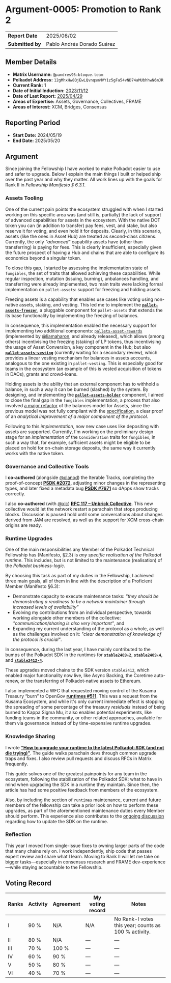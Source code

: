 # Argument-0005: Promotion to Rank 2

|                  |                            |
| ---------------- | -------------------------- |
| **Report Date**  | 2025/06/02                 |
| **Submitted by** | Pablo Andrés Dorado Suárez |

## Member Details

- **Matrix Username:** `@pandres95:bloque.team`
- **Polkadot Address:** `12gMhxHw8QjEwLQvnqsmMVY1z5gFa54vND74aMUbhhwN6mJR`
- **Current Rank:** 1
- **Date of Initial Induction:** [2023/11/12](https://collectives.subsquare.io/fellowship/referenda/38)
- **Date of Last Report:** [2025/04/29](https://github.com/polkadot-fellows/Evaluations/blob/main/evidence/pandres95/00004-2025-04-retain-rank-1.md)
- **Areas of Expertise:** Assets, Governance, Collectives, FRAME
- **Areas of Interest:** XCM, Bridges, Consensus

## Reporting Period

- **Start Date:** 2024/05/19
- **End Date:** 2025/05/20

## Argument

Since joining the Fellowship I have worked to make Polkadot easier to use and safer to upgrade. Below I explain the main things I built or helped ship over the past year and why they matter. All work lines up with the goals for Rank II in _Fellowship Manifesto § 6.3.1_.

### Assets Tooling

One of the current pain points the ecosystem struggled with when I started working on this specific area was (and still is, partially) the lack of support of advanced capabilities for assets in the ecosystem. With the native DOT token you can (in addition to transfer) pay fees, vest, and stake, but also reserve it for voting, and even hold it for deposits. Clearly, in this scenario, assets (like the ones in Asset Hub) are treated as second-class citizens. Currently, the only _"advanced"_ capability assets have (other than transferring) is paying for fees. This is clearly insufficient, especially given the future prospect of having a Hub and chains that are able to configure its economics beyond a singular token.

To close this gap, I started by assessing the implementation state of `fungibles`, the set of traits that allowed achieving these capabilities. While regular inspection, mutation (issuing, burning), unbalances handling, and transferring were already implemented, two main traits were lacking formal implementation on `pallet-assets`: support for freezing and holding assets.

Freezing assets is a capability that enables use cases like voting using non-native assets, staking, and vesting. This led me to implement the **[`pallet-assets-freezer`](https://github.com/paritytech/polkadot-sdk/pull/3951)**, a pluggable component for `pallet-assets` that extends the its base functionality by implementing the freezing of balances.

In consequence, this implementation enabled the necessary support for implementing two additional components: [`pallets-asset-rewards`](https://github.com/paritytech/polkadot-sdk/pull/3926) (implemented by [@liamaharon](https://github.com/liamaharon), and already released), which allows (among others) incentivising the freezing (staking) of LP tokens, thus incentivising the usage of Asset Conversion, a key component in the Hub; but also **[`pallet-assets-vesting`](https://github.com/paritytech/polkadot-sdk/pull/7404)** (currently waiting for a secondary review), which provides a linear vesting mechanism for balances in assets accounts, analogous to the one existing in `pallet-vesting`. This is especially good for teams in the ecosystem (an example of this is vested acquisition of tokens in DAOs), grants and crowd-loans.

Holding assets is the ability that an external component has to withhold a balance, in such a way it can be burned (slashed) by the system. By designing, and implementing the **[`pallet-assets-holder`](https://github.com/paritytech/polkadot-sdk/pull/4530)** component, I aimed to close the final gap in the `fungibles` implementation, a process that also involved [a major refactor](https://github.com/paritytech/polkadot-sdk/pull/4530#discussion_r1708418726) of the balances model for Assets, since the previous model was not fully compliant with the [specification](https://paritytech.github.io/polkadot-sdk/master/frame_support/traits/tokens/fungible/index.html), a clear proof of an _analytical improvement of a major component of the protocol_.

Following to this _implementation_, now new case uses like depositing with assets are supported. Currently, I'm working on the preliminary design stage for an _implementation_ of the `Consideration` traits for `fungibles`, in such a way that, for example, sufficient assets might be eligible to be placed on hold for on-chain storage deposits, the same way it currently works with the native token.

### Governance and Collective Tools

I **co-authored** (alongside [@olanod](https://github.com/olanod)) the Iterable Tracks, completing the proof-of-concept **[PSDK #2072](https://github.com/paritytech/polkadot-sdk/pull/2072)**, adjusting minor changes in the representing types, and later fixed a metadata bug **[PSDK #7671](https://github.com/paritytech/polkadot-sdk/pull/7671)** so dApps show tracks correctly.

I also **co-authored** (with [@xlc](https://github.com/xlc)) **[RFC 117 – Unbrick Collective](https://github.com/polkadot-fellows/RFCs/pull/117)**. This new collective would let the network restart a parachain that stops producing blocks. Discussion is paused hold until some conversations about changes derived from JAM are resolved, as well as the support for XCM cross-chain origins are ready.

### Runtime Upgrades

One of the main responsibilities any Member of the Polkadot Technical Fellowship has (Manifesto, §2.3) is _any specific realisation of the Polkadot runtime_. This includes, but is not limited to the maintenance (realisation) of the _Polkadot business-logic_.

By choosing this task as part of my duties in the Fellowship, I achieved three main goals, all of them in line with the description of a Proficient Member (Manifesto §6.3):

- Demonstrate capacity to execute maintenance tasks: _"they should be demonstrating a readiness to be a network maintainer through increased levels of availability"_
- Evolving my contributions from an individual perspective, towards working alongside other members of the collective: _"communication/sharing is also very important"_, and
- Expanding my current understanding of the protocol as a whole, as well as the challenges involved on it: _"clear demonstration of knowledge of the protocol is crucial"_.

In consequence, during the last year, I have mainly contributed to the bumps of the Polkadot SDK in the runtimes for **[`stable2409-2`](https://github.com/polkadot-fellows/runtimes/pull/490)**, **[`stable2409-4`](https://github.com/polkadot-fellows/runtimes/pull/568)**, and **[`stable2412-4`](https://github.com/polkadot-fellows/runtimes/pull/606)**.

These upgrades moved chains to the SDK version `stable2412`, which enabled major functionality now live, like Async Backing, the Coretime auto-renew, or the transferring of Polkadot-native assets to Ethereum.

I also implemented a WFC that requested moving control of the Kusama Treasury “burn” to OpenGov **[runtimes #511](https://github.com/polkadot-fellows/runtimes/pull/511)**. This was a request from the Kusama Ecosystem, and while it's only current immediate effect is stopping the spreading of some percentage of the treasury _residuals_ instead of being burned to Kappa Sigma Mu, it also enables potential experiments, like funding teams in the community, or other related approaches, available for them via governance instead of by time-expensive runtime upgrades.

### Knowledge Sharing

I wrote **[“How to upgrade your runtime to the latest Polkadot-SDK (and not die trying)”](https://forum.polkadot.network/t/guide-how-to-upgrade-your-runtime-to-the-latest-version-of-polkadot-sdk-and-not-die-trying/13016)**. The guide walks parachain devs through common upgrade traps and fixes. I also review pull requests and discuss RFCs in Matrix frequently.

This guide solves one of the greatest painpoints for any team in the ecosystem, following the stabilization of the Polkadot SDK: what to have in mind when upgrading the SDK in a runtime they maintain. Since then, the article has had some positive feedback from members of the ecosystem.

Also, by including the section of `runtimes` maintenance, current and future members of the fellowship can take a prior look on how to perform these upgrades, as part of the aforementioned maintenance duties every Member should perform. This experience also contributes to the [ongoing discussion](https://github.com/polkadot-fellows/runtimes/issues/101#issuecomment-2911039576) regarding how to update the SDK on the runtime.

### Reflection

This year I moved from single-issue fixes to owning larger parts of the code that many chains rely on. I work independently, ship code that passes expert review and share what I learn. Moving to Rank II will let me take on bigger tasks—especially in consensus research and FRAME dev-experience—while staying accountable to the Fellowship.

## Voting Record

| Ranks | Activity | Agreement | My voting record | Notes |
|-------|----------|-----------|------------------|-------|
| I     | 90 %     | N/A       | N/A              | No Rank-I votes this year; counts as 100 % activity. |
| II    | 80 %     | N/A       | —                | —     |
| III   | 70 %     | 100 %     | —                | —     |
| IV    | 60 %     | 90 %      | —                | —     |
| V     | 50 %     | 80 %      | —                | —     |
| VI    | 40 %     | 70 %      | —                | —     |
